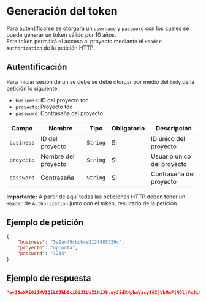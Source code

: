 # Generación del token

Para autentificarse se otorgará un `username` y `password` con los cuales se puede
generar un token válido por 10 años.  
Este token permitirá el acceso al proyecto mediante el `Header`: `Authorization`
de la petición HTTP.

## Autentificación

<!--NotificacionPath method="POST" path="" :auth="true" /-->

Para iniciar sesión de un se debe se debe otorgar por medio del `body` de la petición lo siguiente:

- `business`: ID del proyecto toc
- `proyecto`: Proyecto toc
- `password`: Contraseña del proyecto

|Campo|Nombre|Tipo|Obligatorio|Descripción|
|--|--|--|--|--|
|`business`|ID del proyecto|`String`|Si|ID único del proyecto|
|`proyecto`|Nombre del proyecto|`String`|Si|Usuario único del proyecto|
|`password`|Contraseña|`String`|Si|Contraseña del proyecto|

**Importante:** A partir de aquí todas las peticiones HTTP deben tener un `Header` de `Authorization` junto con el token, resultado de la petición.

## Ejemplo de petición

```json
{
	"business": "5a2ac49cbbbce212f885529c",
	"proyecto": "upconta",
	"password": "1234"
}
```

## Ejemplo de respuesta

```json
"eyJ0eXAiOiJKV1QiLCJhbGciOiJIUzI1NiJ9.eyJidXNpbmVzcyI6IjVhMmFjNDljYmJiY2UyMTJmODg1NTI5YyIsInByb3llY3RvIjoidXBjb250YSIsImNyZWFjaW9uIjoiMjAyMi0wNy0xOVQwMjoyMjozOS4xMThaIiwiZXhwaXJhY2lvbiI6IjIwMzItMDctMTlUMDI6MjI6MzkuMTE0WiJ9.J-MJ_72FD0fK4etILB6bxK8-rukxbZxNspXDUE3_N4w"
```
